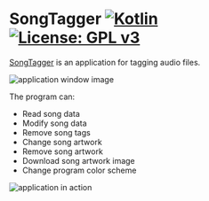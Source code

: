 # SongTagger [![Kotlin](https://i.imgur.com/5bfhhC9.png)](https://kotlinlang.org/) [![License: GPL v3](https://img.shields.io/badge/License-GPLv3-blue.svg)](https://www.gnu.org/licenses/gpl-3.0)

[SongTagger](https://mihajlonesic.gitlab.io/projects/songtagger/) is an application for tagging audio files.

![application window image](https://i.imgur.com/uWHBuwv.png)

The program can:
* Read song data
* Modify song data
* Remove song tags
* Change song artwork
* Remove song artwork
* Download song artwork image
* Change program color scheme

![application in action](https://i.imgur.com/ZHGB3Cx.png)